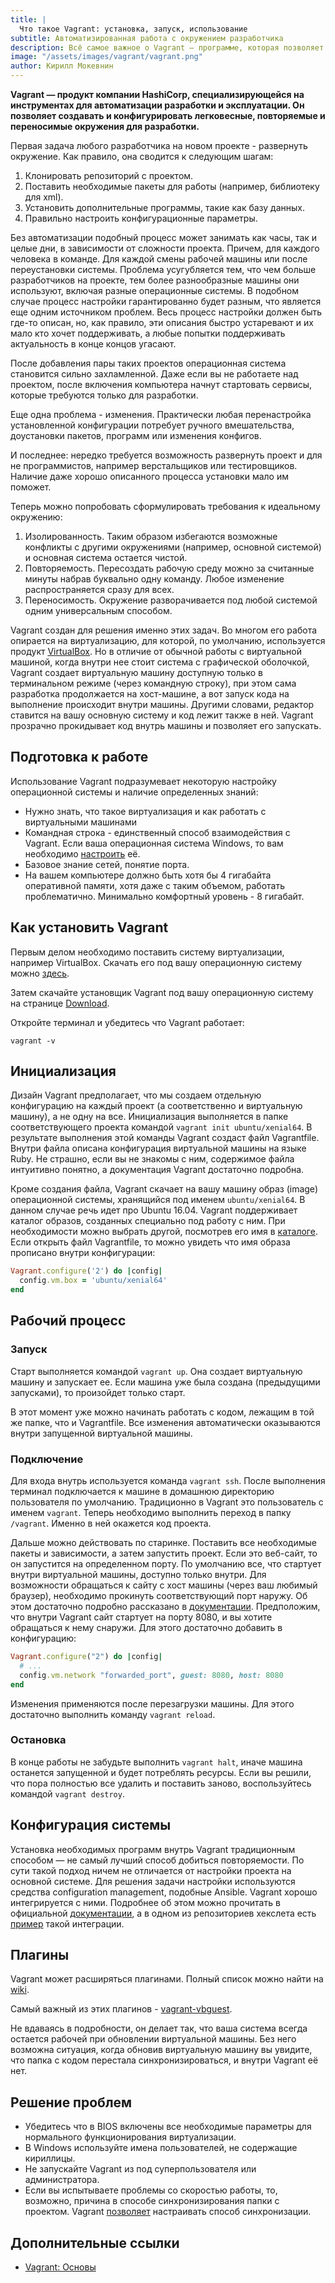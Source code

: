 ```yaml
---
title: |
  Что такое Vagrant: установка, запуск, использование
subtitle: Автоматизированная работа с окружением разработчика
description: Всё самое важное о Vagrant — программе, которая позволяет создавать и конфигурировать легковесные, повторяемые и переносимые окружения для разработки
image: "/assets/images/vagrant/vagrant.png"
author: Кирилл Мокевнин
---
```


**Vagrant — продукт компании HashiCorp, специализирующейся на инструментах для автоматизации разработки и эксплуатации. Он позволяет создавать и конфигурировать легковесные, повторяемые и переносимые окружения для разработки.**

Первая задача любого разработчика на новом проекте - развернуть окружение. Как правило, она сводится к следующим шагам:

1. Клонировать репозиторий с проектом.
1. Поставить необходимые пакеты для работы (например, библиотеку для xml).
1. Установить дополнительные программы, такие как базу данных.
1. Правильно настроить конфигурационные параметры.

<Banner name="intensive-devops"/>

Без автоматизации подобный процесс может занимать как часы, так и целые дни, в зависимости от сложности проекта. Причем, для каждого человека в команде. Для каждой смены рабочей машины или после переустановки системы. Проблема усугубляется тем, что чем больше разработчиков на проекте, тем более разнообразные машины они используют, включая разные операционные системы. В подобном случае процесс настройки гарантированно будет разным, что является еще одним источником проблем. Весь процесс настройки должен быть где-то описан, но, как правило, эти описания быстро устаревают и их мало кто хочет поддерживать, а любые попытки поддерживать актуальность в конце концов угасают.

После добавления пары таких проектов операционная система становится сильно захламленной. Даже если вы не работаете над проектом, после включения компьютера начнут стартовать сервисы, которые требуются только для разработки.

Еще одна проблема - изменения. Практически любая перенастройка установленной конфигурации потребует ручного вмешательства, доустановки пакетов, программ или изменения конфигов.

И последнее: нередко требуется возможность развернуть проект и для не программистов, например верстальщиков или тестировщиков. Наличие даже хорошо описанного процесса установки мало им поможет.

Теперь можно попробовать сформулировать требования к идеальному окружению:

1. Изолированность. Таким образом избегаются возможные конфликты с другими окружениями (например, основной системой) и основная система остается чистой.
2. Повторяемость. Пересоздать рабочую среду можно за считанные минуты набрав буквально одну команду. Любое изменение распространяется сразу для всех.
3. Переносимость. Окружение разворачивается под любой системой одним универсальным способом.

Vagrant создан для решения именно этих задач. Во многом его работа опирается на виртуализацию, для которой, по умолчанию, используется продукт [VirtualBox](https://www.virtualbox.org/). Но в отличие от обычной работы с виртуальной машиной, когда внутри нее стоит система с графической оболочкой, Vagrant создает виртуальную машину доступную только в терминальном режиме (через командную строку), при этом сама разработка продолжается на хост-машине, а вот запуск кода на выполнение происходит внутри машины. Другими словами, редактор ставится на вашу основную систему и код лежит также в ней. Vagrant прозрачно прокидывает код внутрь машины и позволяет его запускать.

## Подготовка к работе

Использование Vagrant подразумевает некоторую настройку операционной системы и наличие определенных знаний:

* Нужно знать, что такое виртуализация и как работать с виртуальными машинами
* Командная строка - единственный способ взаимодействия с Vagrant. Если ваша операционная система Windows, то вам необходимо [настроить](https://docs.microsoft.com/en-us/windows/wsl/install-win10) её.
* Базовое знание сетей, понятие порта.
* На вашем компьютере должно быть хотя бы 4 гигабайта оперативной памяти, хотя даже с таким объемом, работать проблематично. Минимально комфортный уровень - 8 гигабайт.

## Как установить Vagrant

Первым делом необходимо поставить систему виртуализации, например VirtualBox. Скачать его под вашу операционную систему можно [здесь](https://www.virtualbox.org/wiki/Downloads).

Затем скачайте установщик Vagrant под вашу операционную систему на странице [Download](https://www.vagrantup.com/downloads.html).

Откройте терминал и убедитесь что Vagrant работает:

```shell
vagrant -v
```

## Инициализация

Дизайн Vagrant предполагает, что мы создаем отдельную конфигурацию на каждый проект (а соответственно и виртуальную машину), а не одну на все. Инициализация выполняется в папке соответствующего проекта командой `vagrant init ubuntu/xenial64`. В результате выполнения этой команды Vagrant создаст файл Vagrantfile. Внутри файла описана конфигурация виртуальной машины на языке Ruby. Не страшно, если вы не знакомы с ним, содержимое файла интуитивно понятно, а документация Vagrant достаточно подробна.

Кроме создания файла, Vagrant скачает на вашу машину образ (image) операционной системы, хранящийся под именем `ubuntu/xenial64`. В данном случае речь идет про Ubuntu 16.04. Vagrant поддерживает каталог образов, созданных специально под работу с ним. При необходимости можно выбрать другой, посмотрев его имя в [каталоге](https://app.vagrantup.com/boxes/search). Если открыть файл Vagrantfile, то можно увидеть что имя образа прописано внутри конфигурации:

```ruby
Vagrant.configure('2') do |config|
  config.vm.box = 'ubuntu/xenial64'
end
```

## Рабочий процесс

### Запуск

Старт выполняется командой `vagrant up`. Она создает виртуальную машину и запускает ее. Если машина уже была создана (предыдущими запусками), то произойдет только старт.

В этот момент уже можно начинать работать с кодом, лежащим в той же папке, что и Vagrantfile. Все изменения автоматически оказываются внутри запущенной виртуальной машины.

### Подключение

Для входа внутрь используется команда `vagrant ssh`. После выполнения терминал подключается к машине в домашнюю директорию пользователя по умолчанию. Традиционно в Vagrant это пользователь с именем `vagrant`. Теперь необходимо выполнить переход в папку `/vagrant`. Именно в ней окажется код проекта.

Дальше можно действовать по старинке. Поставить все необходимые пакеты и зависимости, а затем запустить проект. Если это веб-сайт, то он запустится на определенном порту. По умолчанию все, что стартует внутри виртуальной машины, доступно только внутри. Для возможности обращаться к сайту с хост машины (через ваш любимый браузер), необходимо прокинуть соответствующий порт наружу. Об этом достаточно подробно рассказано в [документации](https://www.vagrantup.com/docs/networking/basic_usage.html). Предположим, что внутри Vagrant сайт стартует на порту 8080, и вы хотите обращаться к нему снаружи. Для этого достаточно добавить в конфигурацию:

```ruby
Vagrant.configure("2") do |config|
  # ...
  config.vm.network "forwarded_port", guest: 8080, host: 8080
end
```

Изменения применяются после перезагрузки машины. Для этого достаточно выполнить команду `vagrant reload`.

### Остановка

В конце работы не забудьте выполнить `vagrant halt`, иначе машина останется запущенной и будет потреблять ресурсы. Если вы решили, что пора полностью все удалить и поставить заново, воспользуйтесь командой `vagrant destroy`.

## Конфигурация системы

Установка необходимых программ внутрь Vagrant традиционным способом — не самый лучший способ добиться повторяемости. По сути такой подход ничем не отличается от настройки проекта на основной системе. Для решения задачи настройки используются средства configuration management, подобные Ansible. Vagrant хорошо интегрируется с ними. Подробнее об этом можно прочитать в официальной [документации](https://www.vagrantup.com/docs/provisioning/), а в одном из репозиториев хекслета есть [пример](https://github.com/hexlet-boilerplates/vagrant-ansible) такой интеграции.

## Плагины

Vagrant может расширяться плагинами. Полный список можно найти на [wiki](https://github.com/hashicorp/vagrant/wiki/Available-Vagrant-Plugins).

Самый важный из этих плагинов - [vagrant-vbguest](https://github.com/dotless-de/vagrant-vbguest).

Не вдаваясь в подробности, он делает так, что ваша система всегда остается рабочей при обновлении виртуальной машины. Без него возможна ситуация, когда обновив виртуальную машину вы увидите, что папка с кодом перестала синхронизироваться, и внутри Vagrant её нет.

## Решение проблем

* Убедитесь что в BIOS включены все необходимые параметры для нормального функционирования виртуализации.
* В Windows используйте имена пользователей, не содержащие кириллицы.
* Не запускайте Vagrant из под суперпользователя или администратора.
* Если вы испытываете проблемы со скоростью работы, то, возможно, причина в способе синхронизирования папки с проектом. Vagrant [позволяет](https://www.vagrantup.com/docs/synced-folders/) настраивать способ синхронизации.

## Дополнительные ссылки

* [Vagrant: Основы](https://ru.hexlet.io/courses/vagrant-basics)
